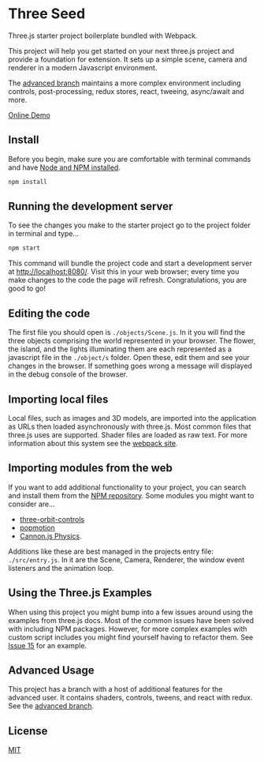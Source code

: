 # Three Seed

Three.js starter project boilerplate bundled with Webpack.

This project will help you get started on your next three.js project and provide a foundation for extension. It sets up a simple scene, camera and renderer in a modern Javascript environment.

The [advanced branch](https://github.com/edwinwebb/three-seed/tree/advanced) maintains a more complex environment including controls, post-processing, redux stores, react, tweeing, async/await and more.

[Online Demo](http://edwinwebb.github.io/three-seed/)

## Install
Before you begin, make sure you are comfortable with terminal commands and have [Node and NPM installed](https://www.npmjs.com/get-npm).
```bash
npm install
```

## Running the development server
To see the changes you make to the starter project go to the project folder in terminal and type...

```bash
npm start
```

This command will bundle the project code and start a development server at [http://localhost:8080/](http://localhost:8080/). Visit this in your web browser; every time you make changes to the code the page will refresh. Congratulations, you are good to go!

## Editing the code
The first file you should open is `./objects/Scene.js`. In it you will find the three objects comprising the world represented in your browser. The flower, the island, and the lights illuminating them are each represented as a javascript file in the `./object/s` folder. Open these, edit them and see your changes in the browser. If something goes wrong a message will displayed in the debug console of the browser.

## Importing local files
Local files, such as images and 3D models, are imported into the application as URLs then loaded asynchronously with three.js. Most common files that three.js uses are supported. Shader files are loaded as raw text. For more information about this system see the [webpack site](https://webpack.js.org/).

## Importing modules from the web
If you want to add additional functionality to your project, you can search and install them from the [NPM repository](https://www.npmjs.com/). Some modules you might want to consider are...
* [three-orbit-controls](https://www.npmjs.com/package/three-orbit-controls)
* [popmotion](https://www.npmjs.com/package/popmotion)
* [Cannon.js Physics](https://www.npmjs.com/package/cannon).

Additions like these are best managed in the projects entry file: `./src/entry.js`. In it are the Scene, Camera, Renderer, the window event listeners and the animation loop.

## Using the Three.js Examples
When using this project you might bump into a few issues around using 
the examples from three.js docs. Most of the common issues have been 
solved with including NPM packages. However, for more complex examples 
with custom script includes you might find yourself having to refactor 
them. See [Issue 15](https://github.com/edwinwebb/three-seed/issues/15) 
for an example.

## Advanced Usage
This project has a branch with a host of additional features for the advanced user. It contains shaders, controls, tweens, and react with redux. See the [advanced branch](https://github.com/edwinwebb/three-seed/tree/advanced).

## License
[MIT](https://github.com/edwinwebb/three-seed/blob/master/LICENSE)
